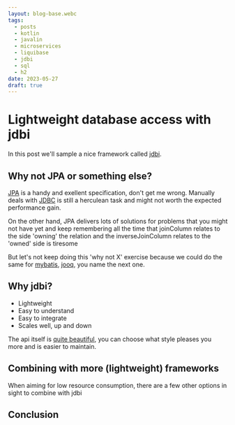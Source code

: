 ```yaml
---
layout: blog-base.webc
tags:
  - posts
  - kotlin
  - javalin
  - microservices
  - liquibase
  - jdbi
  - sql
  - h2
date: 2023-05-27
draft: true
---
```

# Lightweight database access with jdbi

In this post we'll sample a nice framework called [jdbi](https://jdbi.org/).

## Why not JPA or something else?

[JPA](https://jakarta.ee/specifications/persistence/) is a handy and exellent
specification, don't get me wrong. Manually deals with
[JDBC](https://docs.oracle.com/javase/8/docs/technotes/guides/jdbc/)
is still a herculean task and might not worth the expected performance gain.

On the other hand, JPA delivers lots of solutions for problems that you might
not have yet and keep remembering all the time that joinColumn relates to the
side 'owning' the relation and the inverseJoinColumn relates to the 'owned' side
is tiresome

But let's not keep doing this 'why not X' exercise because we could do the same
for [mybatis](https://mybatis.org/mybatis-3/), [jooq](https://www.jooq.org/),
you name the next one.

## Why jdbi?

- Lightweight
- Easy to understand
- Easy to integrate
- Scales well, up and down

The api itself is [quite beautiful](https://jdbi.org/#_api_overview), you can
choose what style pleases you more and is easier to maintain.

## Combining with more (lightweight) frameworks

When aiming for low resource consumption, there are a few other options in sight
to combine with jdbi

## Conclusion
